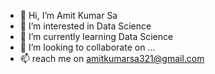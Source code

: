 - 👋 Hi, I’m Amit Kumar Sa
- 👀 I’m interested in Data Science
- 🌱 I’m currently learning Data Science
- 💞️ I’m looking to collaborate on ...
- 📫 reach me on amitkumarsa321@gmail.com

<!---
Amit614/Amit614 is a ✨ special ✨ repository because its `README.md` (this file) appears on your GitHub profile.
You can click the Preview link to take a look at your changes.
--->
